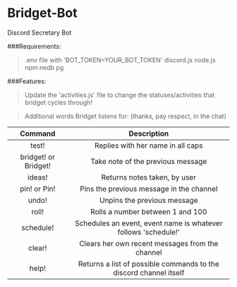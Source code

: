 # Bridget-Bot
Discord Secretary Bot

###Requirements:
  >.env file with 'BOT_TOKEN=YOUR_BOT_TOKEN'
  >discord.js
  >node.js
  >npm
  >nedb
  >pg

###Features:

  >Update the 'activities.js' file to change the statuses/activities that bridget cycles through!
  
  >Additional words Bridget listens for: (thanks, pay respect, in the chat)
  
  

| Command    | Description           |
| :-------------: |:-------------:| 
| test! | Replies with her name in all caps |
| bridget! or Bridget! | Take note of the previous message |
| ideas! | Returns notes taken, by user|
| pin! or Pin! | Pins the previous message in the channel |
| undo! | Unpins the previous message |
| roll! | Rolls a number between 1 and 100 |
| schedule! | Schedules an event, event name is whatever follows 'schedule!' |
| clear! | Clears her own recent messages from the channel |
| help! | Returns a list of possible commands to the discord channel itself |



